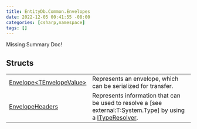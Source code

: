 ```yaml
---
title: EntityDb.Common.Envelopes
date: 2022-12-05 00:41:55 -08:00
categories: [csharp,namespace]
tags: []
---
```


Missing Summary Doc!
## Structs
<table><tr><td><a href='/posts/csharp.member.entitydb.common.envelopes.envelope`1/'>Envelope&lt;TEnvelopeValue&gt;</a></td><td>
Represents an envelope, which can be serialized for transfer.
</td></tr><tr><td><a href='/posts/csharp.member.entitydb.common.envelopes.envelopeheaders/'>EnvelopeHeaders</a></td><td>
Represents information that can be used to resolve a [see external:T:System.Type] by using a <a href='/posts/csharp.member.entitydb.common.typeresolvers.ityperesolver/'>ITypeResolver</a>.
</td></tr></table>
